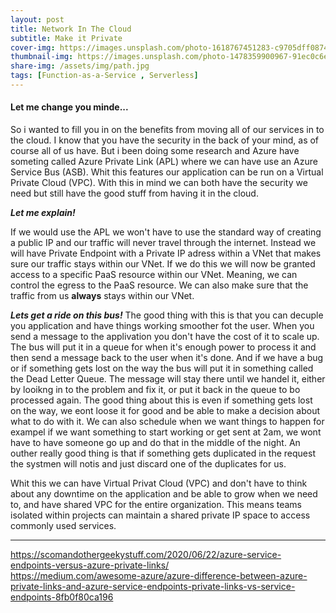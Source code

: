 ```yaml
---
layout: post
title: Network In The Cloud
subtitle: Make it Private
cover-img: https://images.unsplash.com/photo-1618767451283-c9705dff0874?ixid=MnwxMjA3fDB8MHxwaG90by1wYWdlfHx8fGVufDB8fHx8&ixlib=rb-1.2.1&auto=format&fit=crop&w=1171&q=80 
thumbnail-img: https://images.unsplash.com/photo-1478359900967-91ec0c6edc60?ixid=MnwxMjA3fDB8MHxwaG90by1wYWdlfHx8fGVufDB8fHx8&ixlib=rb-1.2.1&auto=format&fit=crop&w=880&q=80
share-img: /assets/img/path.jpg
tags: [Function-as-a-Service , Serverless]
---
```


#### Let me change you minde...
So i wanted to fill you in on the benefits from moving all of our services in to the cloud. I know that you have the security in the back of your mind, as of course all of us have. But i been doing some research and Azure have someting called Azure Private Link (APL) where we can have use an Azure Service Bus (ASB). Whit this features our application can be run on a Virtual Private Cloud (VPC). With this in mind we can both have the security we need but still have the good stuff from having it in the cloud. 

***Let me explain!***

If we would use the APL we won't have to use the standard way of creating a public IP and our traffic will never travel through the internet. Instead we will have Private Endpoint with a Private IP adress within a VNet that makes sure our traffic stays within our VNet. If we do this we will now be granted access to a specific PaaS resource within our VNet. Meaning, we can control the egress to the PaaS resource. We can also make sure that the traffic from us **always** stays within our VNet.

***Lets get a ride on this bus!***
The good thing with this is that you can decuple you application and have things working smoother fot the user. When you send a message to the applivation you don't have the cost of it to scale up. The bus will put it in a queue for when it's enough power to process it and then send a message back to the user when it's done. And if we have a bug or if something gets lost on the way the bus will put it in something called the Dead Letter Queue. The message will stay there until we handel it, either by looikng in to the problem and fix it, or put it back in the queue to bo processed again. The good thing about this is even if something gets lost on the way, we eont loose it for good and be able to make a decision about what to do with it. 
We can also schedule when we want things to happen for exampel if we want something to start working or get sent at 2am, we wont have to have someone go up and do that in the middle of the night. An outher really good thing is that if something gets duplicated in the request the systmen will notis and just discard one of the duplicates for us.

Whit this we can have Virtual Privat Cloud (VPC) and don't have to think about any downtime on the application and be able to grow when we need to, and have shared VPC for the entire organization. This means teams isolated within projects can maintain a shared private IP space to access commonly used services.


_______________________


<https://scomandothergeekystuff.com/2020/06/22/azure-service-endpoints-versus-azure-private-links/>    
<https://medium.com/awesome-azure/azure-difference-between-azure-private-links-and-azure-service-endpoints-private-links-vs-service-endpoints-8fb0f80ca196>  